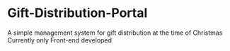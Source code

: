 # Gift-Distribution-Portal
A simple management system for gift distribution at the time of Christmas
Currently only Front-end developed

